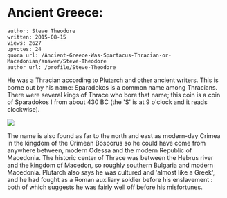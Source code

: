 # Ancient Greece: 

	author: Steve Theodore
	written: 2015-08-15
	views: 2627
	upvotes: 24
	quora url: /Ancient-Greece-Was-Spartacus-Thracian-or-Macedonian/answer/Steve-Theodore
	author url: /profile/Steve-Theodore


He was a Thracian according to [Plutarch](http://www.livius.org/so-st/spartacus/spartacus_t01.html) and other ancient writers. This is borne out by his name: Sparadokos is a common name among Thracians. There were several kings of Thrace who bore that name; this coin is a coin of Sparadokos I from about 430 BC (the 'S' is at 9 o'clock and it reads clockwise).



![](https://qph.fs.quoracdn.net/main-qimg-46701f133de244645093a5161e1672a0-c)


The name is also found as far to the north and east as modern-day Crimea in the kingdom of the Crimean Bosporus so he could have come from anywhere between, modern Odessa and the modern Republic of Macedonia. The historic center of Thrace was between the Hebrus river and the kingdom of Macedon, so roughly southern Bulgaria and modern Macedonia. Plutarch also says he was cultured and 'almost like a Greek', and he had fought as a Roman auxiliary soldier before his enslavement : both of which suggests he was fairly well off before his misfortunes.

